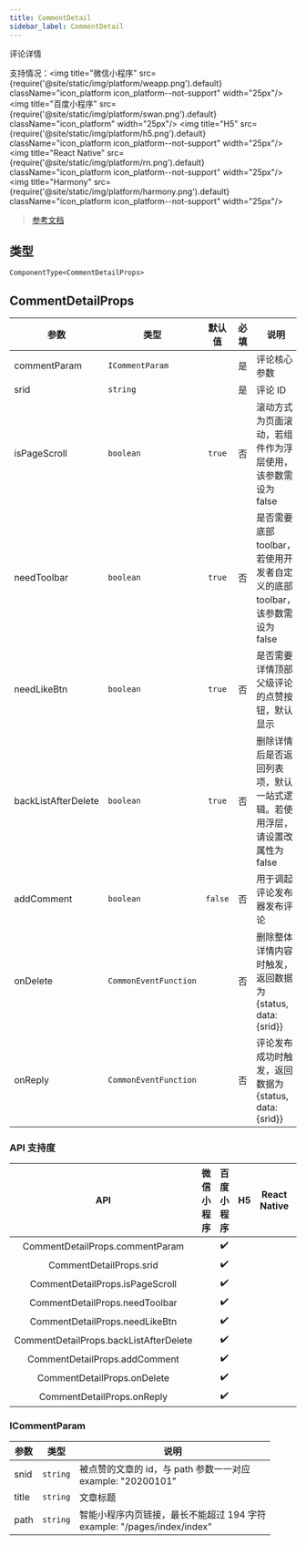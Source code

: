 ```yaml
---
title: CommentDetail
sidebar_label: CommentDetail
---
```


评论详情

支持情况：<img title="微信小程序" src={require('@site/static/img/platform/weapp.png').default} className="icon_platform icon_platform--not-support" width="25px"/> <img title="百度小程序" src={require('@site/static/img/platform/swan.png').default} className="icon_platform" width="25px"/> <img title="H5" src={require('@site/static/img/platform/h5.png').default} className="icon_platform icon_platform--not-support" width="25px"/> <img title="React Native" src={require('@site/static/img/platform/rn.png').default} className="icon_platform icon_platform--not-support" width="25px"/> <img title="Harmony" src={require('@site/static/img/platform/harmony.png').default} className="icon_platform icon_platform--not-support" width="25px"/>

> [参考文档](https://smartprogram.baidu.com/docs/develop/extended/component-content/comment-detail/)

## 类型

```tsx
ComponentType<CommentDetailProps>
```

## CommentDetailProps

| 参数 | 类型 | 默认值 | 必填 | 说明 |
| --- | --- | :---: | :---: | --- |
| commentParam | `ICommentParam` |  | 是 | 评论核心参数 |
| srid | `string` |  | 是 | 评论 ID |
| isPageScroll | `boolean` | `true` | 否 | 滚动方式为页面滚动，若组件作为浮层使用，该参数需设为 false |
| needToolbar | `boolean` | `true` | 否 | 是否需要底部 toolbar，若使用开发者自定义的底部 toolbar，该参数需设为 false |
| needLikeBtn | `boolean` | `true` | 否 | 是否需要详情顶部父级评论的点赞按钮，默认显示 |
| backListAfterDelete | `boolean` | `true` | 否 | 删除详情后是否返回列表项，默认一站式逻辑。若使用浮层，请设置改属性为 false |
| addComment | `boolean` | `false` | 否 | 用于调起评论发布器发布评论 |
| onDelete | `CommonEventFunction` |  | 否 | 删除整体详情内容时触发，返回数据为{status, data:{srid}} |
| onReply | `CommonEventFunction` |  | 否 | 评论发布成功时触发，返回数据为 {status, data:{srid}} |

### API 支持度

| API | 微信小程序 | 百度小程序 | H5 | React Native | Harmony |
| :---: | :---: | :---: | :---: | :---: | :---: |
| CommentDetailProps.commentParam |  | ✔️ |  |  |  |
| CommentDetailProps.srid |  | ✔️ |  |  |  |
| CommentDetailProps.isPageScroll |  | ✔️ |  |  |  |
| CommentDetailProps.needToolbar |  | ✔️ |  |  |  |
| CommentDetailProps.needLikeBtn |  | ✔️ |  |  |  |
| CommentDetailProps.backListAfterDelete |  | ✔️ |  |  |  |
| CommentDetailProps.addComment |  | ✔️ |  |  |  |
| CommentDetailProps.onDelete |  | ✔️ |  |  |  |
| CommentDetailProps.onReply |  | ✔️ |  |  |  |

### ICommentParam

| 参数 | 类型 | 说明 |
| --- | --- | --- |
| snid | `string` | 被点赞的文章的 id，与 path 参数一一对应<br />example: "20200101" |
| title | `string` | 文章标题 |
| path | `string` | 智能小程序内页链接，最长不能超过 194 字符<br />example: "/pages/index/index" |
